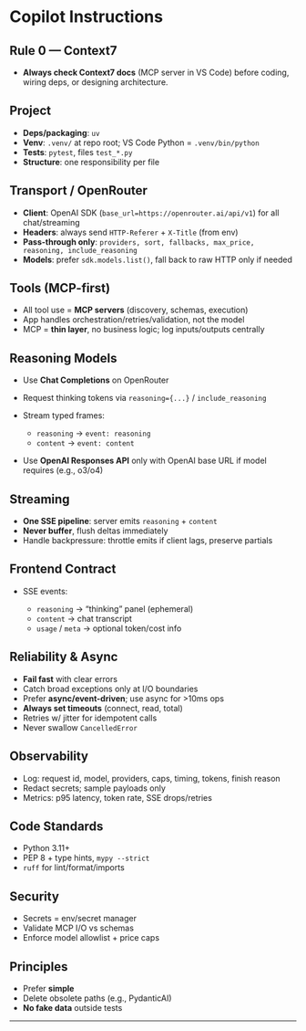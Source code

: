 
# Copilot Instructions

## Rule 0 — Context7

* **Always check Context7 docs** (MCP server in VS Code) before coding, wiring deps, or designing architecture.

## Project

* **Deps/packaging**: `uv`
* **Venv**: `.venv/` at repo root; VS Code Python = `.venv/bin/python`
* **Tests**: `pytest`, files `test_*.py`
* **Structure**: one responsibility per file

## Transport / OpenRouter

* **Client**: OpenAI SDK (`base_url=https://openrouter.ai/api/v1`) for all chat/streaming
* **Headers**: always send `HTTP-Referer` + `X-Title` (from env)
* **Pass-through only**: `providers, sort, fallbacks, max_price, reasoning, include_reasoning`
* **Models**: prefer `sdk.models.list()`, fall back to raw HTTP only if needed

## Tools (MCP-first)

* All tool use = **MCP servers** (discovery, schemas, execution)
* App handles orchestration/retries/validation, not the model
* MCP = **thin layer**, no business logic; log inputs/outputs centrally

## Reasoning Models

* Use **Chat Completions** on OpenRouter
* Request thinking tokens via `reasoning={...}` / `include_reasoning`
* Stream typed frames:

  * `reasoning` → `event: reasoning`
  * `content` → `event: content`
* Use **OpenAI Responses API** only with OpenAI base URL if model requires (e.g., o3/o4)

## Streaming

* **One SSE pipeline**: server emits `reasoning` + `content`
* **Never buffer**, flush deltas immediately
* Handle backpressure: throttle emits if client lags, preserve partials

## Frontend Contract

* SSE events:

  * `reasoning` → “thinking” panel (ephemeral)
  * `content` → chat transcript
  * `usage` / `meta` → optional token/cost info

## Reliability & Async

* **Fail fast** with clear errors
* Catch broad exceptions only at I/O boundaries
* Prefer **async/event-driven**; use async for >10ms ops
* **Always set timeouts** (connect, read, total)
* Retries w/ jitter for idempotent calls
* Never swallow `CancelledError`

## Observability

* Log: request id, model, providers, caps, timing, tokens, finish reason
* Redact secrets; sample payloads only
* Metrics: p95 latency, token rate, SSE drops/retries

## Code Standards

* Python 3.11+
* PEP 8 + type hints, `mypy --strict`
* `ruff` for lint/format/imports

## Security

* Secrets = env/secret manager
* Validate MCP I/O vs schemas
* Enforce model allowlist + price caps

## Principles

* Prefer **simple**
* Delete obsolete paths (e.g., PydanticAI)
* **No fake data** outside tests

---
